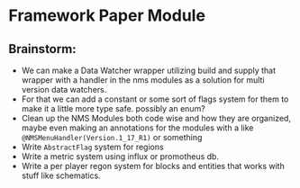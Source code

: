 # Framework Paper Module

## Brainstorm:

- We can make a Data Watcher wrapper utilizing build and supply that wrapper with a handler in the nms modules as a
  solution for multi version data watchers.
- For that we can add a constant or some sort of flags system for them to make it a little more type safe. possibly an
  enum?
- Clean up the NMS Modules both code wise and how they are organized, maybe even making an annotations for the modules
  with a like `@NMSMenuHandler(Version.1_17_R1)` or something
- Write `AbstractFlag` system for regions
- Write a metric system using influx or promotheus db.
- Write a per player regon system for blocks and entities that works with stuff like schematics.
